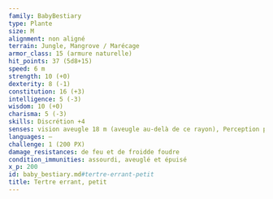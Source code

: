 ```yaml
---
family: BabyBestiary
type: Plante
size: M
alignment: non aligné
terrain: Jungle, Mangrove / Marécage
armor_class: 15 (armure naturelle)
hit_points: 37 (5d8+15)
speed: 6 m
strength: 10 (+0)
dexterity: 8 (-1)
constitution: 16 (+3)
intelligence: 5 (-3)
wisdom: 10 (+0)
charisma: 5 (-3)
skills: Discrétion +4
senses: vision aveugle 18 m (aveugle au-delà de ce rayon), Perception passive 10
languages: —
challenge: 1 (200 PX)
damage_resistances: de feu et de froidde foudre
condition_immunities: assourdi, aveuglé et épuisé
x_p: 200
id: baby_bestiary.md#tertre-errant-petit
title: Tertre errant, petit
---
```


